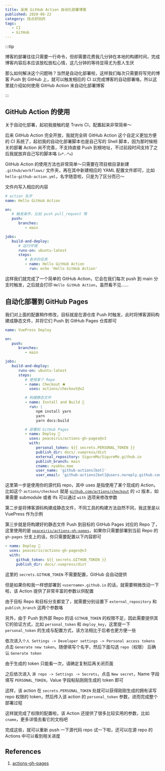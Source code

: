 ```yaml
---
title: 采用 GitHub Action 自动化部署博客
published: 2020-06-22
category: 找点好玩的
tags:
   - CI
   - GitHub
---
```


:::tip

博客的部署往往只需要一行命令，但却需要花费我几分钟在本地的构建时间，完成博客内容后本应该放松放松心情，这几分钟的等待显得尤为惹人生厌

那么如何解决这个问题呐？当然是自动化部署啦，这样我们每次只需要将写完的博客 Push 到 GitHub 上，就可以触发相应的 CI 以完成博客的自动部署咯，所以这里就介绍如何使用 GitHub Action 来自动化部署博客

:::

<!-- more -->

## GitHub Action 的使用

关于自动化部署，起初我接触的是 Travis CI，配置起来非常简单～

后来 GitHub Action 完全开放，我就完全转 GitHub Action 这个自定义更加方便的 CI 系统了，起初我的自动化部署脚本也是自己写的 Shell 脚本，因为那时候相关的部署 Action 尚不完善，不支持直接 Push 到根地址，不过前段时间支持了之后我就放弃自己写的脚本咯 (๑˃◡˂๑)

GitHub Action 的使用方法也非常简单～只需要在项目根目录新建 `.github/workflows/` 文件夹，再在其中新建相应的 YAML 配置文件即可，比如 `hello-github-action.yml`，名字随意啦，只是为了区分而已～

文件内写入相应的内容

```yaml
# action 名字
name: Hello GitHub Action

on:
   # 触发条件，比如 push pull_request 等
   push:
      branches:
         - main

jobs:
   build-and-deploy:
      # 运行环境
      runs-on: ubuntu-latest
      steps:
         # 各步的任务
         - name: Hello GitHub Action
           run: echo 'Hello GitHub Action'
```

这样我们就完成了一个简单的 GitHub Action，它会在我们每次 push 到 main 分支时触发，之后就会打印 `Hello GitHub Action`，虽然看不见……

## 自动化部署到 GitHub Pages

我们对上面的配置稍作修改，目标就是在源仓库 Push 时触发，此时将博客源码构建成静态文件，并将它们 Push 到 GitHub Pages 仓库即可

```yaml
name: VuePress Deploy

on:
   push:
      branches:
         - main

jobs:
   build-and-deploy:
      runs-on: ubuntu-latest
      steps:
         # 使用某个 Repo
         - name: Checkout 🛎️
           uses: actions/checkout@v2

         # 构建静态文件
         - name: Install and Build 🔧
           run: |
              npm install yarn
              yarn
              yarn docs:build

         # 部署到 GitHub Pages
         - name: Deploy 🚀
           uses: peaceiris/actions-gh-pages@v3
           with:
              personal_token: ${{ secrets.PERSONAL_TOKEN }}
              publish_dir: docs/.vuepress/dist
              external_repository: SigureMo/SigureMo.github.io
              publish_branch: main
              cname: nyakku.moe
              user_name: 'github-actions[bot]'
              user_email: 'github-actions[bot]@users.noreply.github.com'
```

这里第一步是使用你的源代码 repo，其中 uses 是指使用了某个现成的 Action，比如这个 `actions/checkout` 就是 [`github.com/actions/checkout`](https://github.com/actions/checkout) 的 `v2` 版本，如果需要 submodule 或者 lfs 可以通过 `with` 选项来修改参数

第二步是将博客源码构建成静态文件，不同工具的构建方法自然不同，我这里是以 VuePress 作为示例

第三步就是将构建好的静态文件 Push 到目标的 GitHub Pages 对应的 Repo 了，这里使用的是 [`peaceiris/actions-gh-pages`](https://github.com/peaceiris/actions-gh-pages)，如果你只需要部署到当前 Repo 的 `gh-pages` 分支上的话，你只需要配置以下内容即可

```yaml
- name: Deploy 🚀
  uses: peaceiris/actions-gh-pages@v3
  with:
     github_token: ${{ secrets.GITHUB_TOKEN }}
     publish_dir: docs/.vuepress/dist
```

这里的 `secrets.GITHUB_TOKEN` 不需要配置，GitHub 会自动提供

但是如果你和我一样想部署到 `<username>.github.io` 的话，就需要稍微改动一下啦，该 Action 提供了非常丰富的参数以供配置

由于目标 Repo 和目标分支都变了，就需要分别设置下 `external_repository` 和 `publish_branch` 这两个参数咯

另外，由于 Push 到外部 Repo 的话 `GITHUB_TOKEN` 的权限不足，因此需要提供其它的验证方式，比如 `personal_token` 和 `deploy_key`，这里提一下 `personal_token` 的生成与配置方式，该方法相比于后者也更方便一些

依次进入`个人 Settings -> Developer settings -> Personal access tokens` 点击 `Generate new token`，随便填写个名字，然后下面勾选 `repo`（权限） 后确认 `Generate token`

由于生成的 token 只能看一次，请确定复制后再关闭页面

之后依次进入 `源 repo -> Settings -> Secrets`，点击 `New secret`，Name 字段填写 `PERSONAL_TOKEN`，Value 字段粘贴刚刚生成的 token 即可

这样，该 action 在 `secrets.PERSONAL_TOKEN` 处就可以获得刚刚生成的拥有读写 repo 权限的 token，然后传入该 action 的 `personal_token` 参数，进而完成整个部署过程

这样就完成了权限的配置啦，该 Action 还提供了很多比较实用的参数，比如 `cname`，更多详情去看它的文档吧

完成这些，就可以重新 push 一下源代码 repo 试一下啦，还可以在源 repo 的 Actions 中可以看到相关进度

## References

1. [actions-gh-pages](https://github.com/peaceiris/actions-gh-pages)
